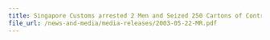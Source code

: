 ```yaml
---
title: Singapore Customs arrested 2 Men and Seized 250 Cartons of Contraband Cigarettes
file_url: /news-and-media/media-releases/2003-05-22-MR.pdf
---
```

